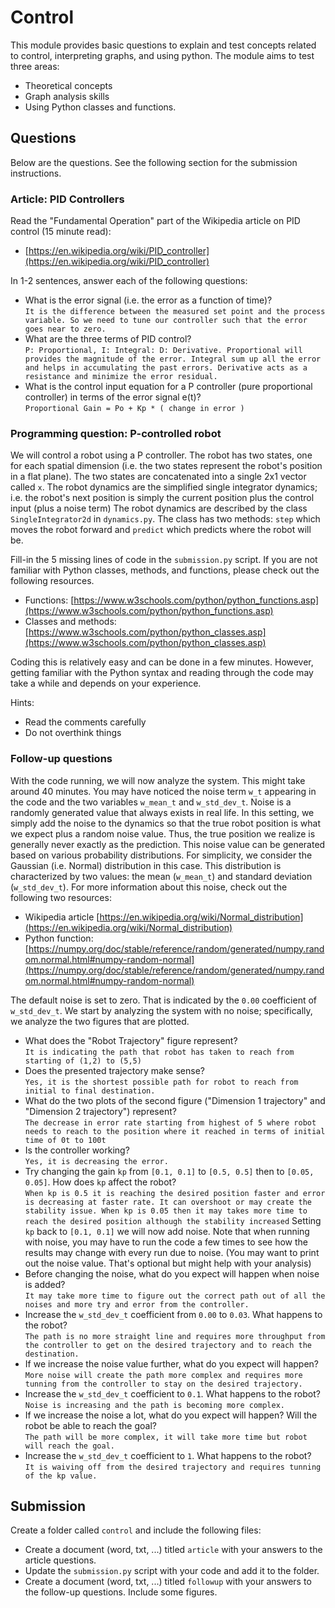 # Control

This module provides basic questions to explain and test concepts related to control, interpreting graphs, and using python.
The module aims to test three areas:
- Theoretical concepts
- Graph analysis skills
- Using Python classes and functions.

## Questions

Below are the questions. See the following section for the submission instructions.

### Article: PID Controllers
Read the "Fundamental Operation" part of the Wikipedia article on PID control (15 minute read):
- [https://en.wikipedia.org/wiki/PID_controller](https://en.wikipedia.org/wiki/PID_controller)

In 1-2 sentences, answer each of the following questions:
- What is the error signal (i.e. the error as a function of time)?   
`It is the difference between the measured set point and the process variable. So we need to tune our controller such that the error goes near to zero.`
- What are the three terms of PID control?   
`P: Proportional, I: Integral: D: Derivative. Proportional will provides the magnitude of the error. Integral sum up all the error and helps in accumulating the past errors. Derivative acts as a resistance and minimize the error residual.`
- What is the control input equation for a P controller (pure proportional controller) in terms of the error signal e(t)?    
`Proportional Gain = Po + Kp * ( change in error )`  

### Programming question: P-controlled robot
We will control a robot using a P controller. The robot has two states, one for each spatial dimension (i.e. the two states represent the robot's position in a flat plane). 
The two states are concatenated into a single 2x1 vector called `x`.
The robot dynamics are the simplified single integrator dynamics; i.e. the robot's next position is simply the current position plus the control input (plus a noise term)
The robot dynamics are described by the class `SingleIntegrator2d` in `dynamics.py`.
The class has two methods: `step` which moves the robot forward and `predict` which predicts where the robot will be.

Fill-in the 5 missing lines of code in the `submission.py` script. 
If you are not familiar with Python classes, methods, and functions, please check out the following resources.
- Functions: [https://www.w3schools.com/python/python_functions.asp](https://www.w3schools.com/python/python_functions.asp)
- Classes and methods: [https://www.w3schools.com/python/python_classes.asp](https://www.w3schools.com/python/python_classes.asp)

Coding this is relatively easy and can be done in a few minutes. However, getting familiar with the Python syntax and reading through the code may take a while and depends on your experience.

Hints:
- Read the comments carefully
- Do not overthink things


### Follow-up questions
With the code running, we will now analyze the system. This might take around 40 minutes.
You may have noticed the noise term `w_t` appearing in the code and the two variables `w_mean_t` and `w_std_dev_t`.
Noise is a randomly generated value that always exists in real life. 
In this setting, we simply add the noise to the dynamics so that the true robot position is what we expect plus a random noise value.
Thus, the true position we realize is generally never exactly as the prediction.
This noise value can be generated based on various probability distributions. For simplicity, we consider the Gaussian (i.e. Normal) distribution in this case.
This distribution is characterized by two values: the mean (`w_mean_t`) and standard deviation (`w_std_dev_t`).
For more information about this noise, check out the following two resources:
- Wikipedia article [https://en.wikipedia.org/wiki/Normal_distribution](https://en.wikipedia.org/wiki/Normal_distribution)
- Python function: [https://numpy.org/doc/stable/reference/random/generated/numpy.random.normal.html#numpy-random-normal](https://numpy.org/doc/stable/reference/random/generated/numpy.random.normal.html#numpy-random-normal)

The default noise is set to zero. That is indicated by the `0.00` coefficient of `w_std_dev_t`.
We start by analyzing the system with no noise; specifically, we analyze the two figures that are plotted.
- What does the "Robot Trajectory" figure represent?  
`It is indicating the path that robot has taken to reach from starting of (1,2) to (5,5)`
- Does the presented trajectory make sense?  
`Yes, it is the shortest possible path for robot to reach from initial to final destination.`
- What do the two plots of the second figure ("Dimension 1 trajectory" and "Dimension 2 trajectory") represent?  
`The decrease in error rate starting from highest of 5 where robot needs to reach to the position where it reached in terms of initial time of 0t to 100t`
- Is the controller working?  
`Yes, it is decreasing the error.`
- Try changing the gain `kp` from `[0.1, 0.1]` to `[0.5, 0.5]` then to `[0.05, 0.05]`. How does `kp` affect the robot?     
`When kp is 0.5 it is reaching the desired position faster and error is decreasing at faster rate. It can overshoot or may create the stability issue. When kp is 0.05 then it may takes more time to reach the desired position although the stability increased`
Setting `kp` back to `[0.1, 0.1]` we will now add noise. 
Note that when running with noise, you may have to run the code a few times to see how the results may change with every run due to noise.
(You may want to print out the noise value. That's optional but might help with your analysis)
- Before changing the noise, what do you expect will happen when noise is added?  
`It may take more time to figure out the correct path out of all the noises and more try and error from the controller.`
- Increase the `w_std_dev_t` coefficient from `0.00` to `0.03`. What happens to the robot?  
`The path is no more straight line and requires more throughput from the controller to get on the desired trajectory and to reach the destination. `
- If we increase the noise value further, what do you expect will happen?  
`More noise will create the path more complex and requires more tunning from the controller to stay on the desired trajectory.`
- Increase the `w_std_dev_t` coefficient to `0.1`. What happens to the robot?     
`Noise is increasing and the path is becoming more complex.`
- If we increase the noise a lot, what do you expect will happen? Will the robot be able to reach the goal?  
`The path will be more complex, it will take more time but robot will reach the goal.`
- Increase the `w_std_dev_t` coefficient to `1`. What happens to the robot?   
`It is waiving off from the desired trajectory and requires tunning of the kp value.`

## Submission
Create a folder called `control` and include the following files:
- Create a document (word, txt, ...) titled `article` with your answers to the article questions.
- Update the `submission.py` script with your code and add it to the folder.
- Create a document (word, txt, ...) titled `followup` with your answers to the follow-up questions. Include some figures.
